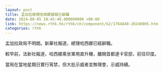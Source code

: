 ```yaml
---
layout: post
title: 孟加拉總理哈西娜據報已辭職
date: 2024-08-05 18:45:40.000000000 +08:00
link: https://news.rthk.hk/rthk/ch/component/k2/1764840-20240805.htm
categories: rthk
---
```


孟加拉政局不明朗。新華社報道，總理哈西娜已經辭職。

較早前，法新社報道，哈西娜乘坐軍用直升機，離開首都達卡官邸，前往印度。

當局在當地星期日實行宵禁，但大批示威者並無理會，示威持續。
